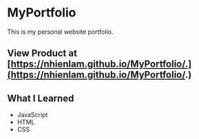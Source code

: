 # MyPortfolio
This is my personal website portfolio.

## View Product at [https://nhienlam.github.io/MyPortfolio/.](https://nhienlam.github.io/MyPortfolio/.)

## What I Learned
* JavaScript
* HTML
* CSS
